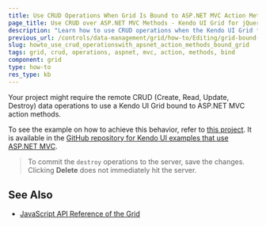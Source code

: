 ```yaml
---
title: Use CRUD Operations When Grid Is Bound to ASP.NET MVC Action Methods
page_title: Use CRUD over ASP.NET MVC Methods - Kendo UI Grid for jQuery
description: "Learn how to use CRUD operations when the Kendo UI Grid for jQuery is bound to ASP.NET MVC action methods."
previous_url: /controls/data-management/grid/how-to/Editing/grid-bound-to-asp-net-mvc-action-methods---crud-operations
slug: howto_use_crud_operationswith_apsnet_action_methods_bound_grid
tags: grid, crud, operations, aspnet, mvc, action, methods, bind
component: grid
type: how-to
res_type: kb
---
```


Your project might require the remote CRUD (Create, Read, Update, Destroy) data operations to use a Kendo UI Grid bound to ASP.NET MVC action methods.

To see the example on how to achieve this behavior, refer to [this project](https://github.com/telerik/kendo-examples-asp-net-mvc/tree/master/grid-crud). It is available in the [GitHub repository for Kendo UI examples that use ASP.NET MVC](https://github.com/telerik/kendo-examples-asp-net-mvc).

> To commit the `destroy` operations to the server, save the changes. Clicking **Delete** does not immediately hit the server.

## See Also

* [JavaScript API Reference of the Grid](/api/javascript/ui/grid)
